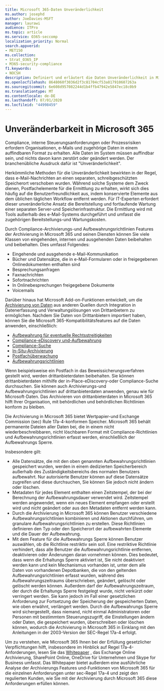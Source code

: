 ```yaml
---
title: Microsoft 365-Daten Unveränderlichkeit
ms.author: josephd
author: JoeDavies-MSFT
manager: laurawi
audience: ITPro
ms.topic: article
ms.service: O365-seccomp
localization_priority: Normal
search.appverid:
- MET150
ms.collection:
- Strat_O365_IP
- M365-security-compliance
f1.keywords:
- NOCSH
description: Definiert und erläutert die Daten Unveränderlichkeit in Microsoft 365.
ms.openlocfilehash: 8648060f3036d2f3c81704cf53a817910607263a
ms.sourcegitcommit: 6e608d957082244d1b4ffb47942e5847ec18c0b9
ms.translationtype: MT
ms.contentlocale: de-DE
ms.lasthandoff: 07/01/2020
ms.locfileid: "44998459"
---
```

# <a name="immutability-in-microsoft-365"></a>Unveränderbarkeit in Microsoft 365

Compliance, interne Steuerungsanforderungen oder Prozessrisiken erfordern Organisationen, e-Mails und zugehörige Daten in einem auffindbaren Format zu erhalten. Alle Daten im System müssen auffindbar sein, und nichts davon kann zerstört oder geändert werden. Der branchenübliche Ausdruck dafür ist "Unveränderlichkeit".

Herkömmliche Methoden für die Unveränderlichkeit bewirkten in der Regel, dass e-Mail-Nachrichten an einen separaten, schreibgeschützten Speicherort verschoben wurden. Während solche Systeme dem Zweck dienen, Postfachelemente für die Ermittlung zu erhalten, wirkt sich dies häufig auf die Benutzerfreundlichkeit aus, indem konservierte Elemente aus dem üblichen täglichen Workflow entfernt werden. Für IT-Experten erfordert dieser unveränderliche Ansatz die Bereitstellung und fortlaufende Wartung einer separaten Server-und Speicherinfrastruktur. Die Ermittlung wird mit Tools außerhalb des e-Mail-Systems durchgeführt und umfasst die zugehörigen Bereitstellungs-und Wartungskosten.

Durch Compliance-Archivierungs-und Aufbewahrungsrichtlinien Features der Archivierung in Microsoft 365 und seinen Diensten können Sie viele Klassen von eingehenden, internen und ausgehenden Daten beibehalten und beibehalten. Dies umfasst Folgendes:

- Eingehende und ausgehende e-Mail-Kommunikation
- Bücher und Datensätze, die in e-Mail-Formularen oder in freigegebenen Onlinedokumenten enthalten sind
- Besprechungsanfragen
- Faxnachrichten
- Sofortnachrichten
- In Onlinebesprechungen freigegebene Dokumente
- Voicemails

Darüber hinaus hat Microsoft Add-on-Funktionen entwickelt, um die [Archivierung von Daten](https://support.office.com/article/Archiving-third-party-data-in-Office-365-0ce338d5-3666-4a18-86ab-c6910ff408cc) aus anderen Quellen durch Integration in Datenerfassung und Verwaltungslösungen von Drittanbietern zu ermöglichen. Nachdem Sie Daten von Drittanbietern importiert haben, können Sie die Microsoft 365-Kompatibilitätsfeatures auf die Daten anwenden, einschließlich:

- [Aufbewahrung für eventuelle Rechtsstreitigkeiten](https://docs.microsoft.com/microsoft-365/compliance/create-a-litigation-hold)
- [Compliance-eDiscovery und-Aufbewahrung](https://docs.microsoft.com/microsoft-365/compliance/manage-legal-investigations)
- [Compliance-Suche](https://docs.microsoft.com/microsoft-365/compliance/search-for-content)
- [In-Situ-Archivierung](https://docs.microsoft.com/microsoft-365/compliance/enable-archive-mailboxes)
- [Postfachüberwachung](https://docs.microsoft.com/microsoft-365/compliance/enable-mailbox-auditing)
- [Aufbewahrungsrichtlinien](https://docs.microsoft.com/microsoft-365/compliance/retention-policies)

Wenn beispielsweise ein Postfach in das Beweissicherungsverfahren gestellt wird, werden drittanbieterdaten beibehalten. Sie können drittanbieterdaten mithilfe der in-Place-eDiscovery-oder Compliance-Suche durchsuchen. Sie können auch Archivierungs-und Aufbewahrungsrichtlinien auf drittanbieterdaten anwenden, genau wie für Microsoft-Daten. Das Archivieren von drittanbieterdaten in Microsoft 365 hilft Ihrer Organisation, mit behördlichen und behördlichen Richtlinien konform zu bleiben.

Die Archivierung in Microsoft 365 bietet Wertpapier-und Exchange Commission (sec) Rule 17a-4-konformen Speicher. Microsoft 365 behält permanente Dateien aller Daten bei, die in einem nicht wiederbeschreibbaren, nicht löschbaren Format mit Compliance-Richtlinien und Aufbewahrungsrichtlinien erfasst werden, einschließlich der Aufbewahrungs Sperre.

Insbesondere gilt:

- Alle Datensätze, die mit den oben genannten Aufbewahrungsrichtlinien gespeichert wurden, werden in einem dedizierten Speicherbereich außerhalb des Zuständigkeitsbereichs des normalen Benutzers aufbewahrt. Nur autorisierte Benutzer können auf diese Datensätze zugreifen und diese durchsuchen, Sie können Sie jedoch nicht ändern oder löschen.
- Metadaten für jedes Element enthalten einen Zeitstempel, der bei der Berechnung der Aufbewahrungsdauer verwendet wird. Zeitstempel werden angewendet, wenn ein neues Element empfangen oder erstellt wird und nicht geändert oder aus den Metadaten entfernt werden kann.
- Durch die Archivierung in Microsoft 365 können Benutzer verschiedene Aufbewahrungsrichtlinien kombinieren und Aktionen durchführen, um granulare Aufbewahrungsrichtlinien zu erstellen. Diese Richtlinien definieren den Typ oder den Speicherort der aufbewahrten Elemente und die Dauer der Aufbewahrung.
- Mit dem Feature für die Aufbewahrungs Sperre können Benutzer auswählen, ob die Richtlinie restriktiv sein soll. Eine restriktive Richtlinie verhindert, dass alle Benutzer die Aufbewahrungsrichtlinie entfernen, deaktivieren oder Änderungen daran vornehmen können. Dies bedeutet, dass wenn die Erhaltungs Sperre aktiviert ist, Sie nicht deaktiviert werden kann und kein Mechanismus vorhanden ist, unter dem alle Daten von vorhandenen Depotbanken, die von den geltenden Aufbewahrungsrichtlinien erfasst wurden, während des Aufbewahrungszeitraums überschrieben, geändert, gelöscht oder gelöscht werden können. Außerdem darf der Aufbewahrungszeitraum, der durch die Erhaltungs Sperre festgelegt wurde, nicht verkürzt oder verringert werden. Sie kann jedoch im Fall einer gesetzlichen Anforderung zur Fortsetzung der Speicherung der gespeicherten Daten, wie oben erwähnt, verlängert werden. Durch die Aufbewahrungs Sperre wird sichergestellt, dass niemand, nicht einmal Administratoren oder Personen mit bestimmtem Steuerungszugriff, die Einstellungen ändern oder Daten, die gespeichert wurden, überschreiben oder löschen können, wodurch die Archivierung in Microsoft 365 in Einklang mit den Anleitungen in der 2003-Version der SEC-Regel 17a-4 erfolgt.

Um zu verstehen, wie Microsoft 365 Ihnen bei der Erfüllung gesetzlicher Verpflichtungen hilft, insbesondere im Hinblick auf Regel 17a-4-Anforderungen, lesen Sie das [Whitepaper](https://www.microsoft.com/microsoft-365/blog/wp-content/uploads/2015/11/Microsoft-EOA-White-Paper.pdf) , das Exchange Online Archivierung, SharePoint Online, OneDrive für Unternehmen und Skype for Business umfasst. Das Whitepaper bietet außerdem eine ausführliche Analyse der Archivierungs Features und-Funktionen von Microsoft 365 für die einzelnen Anforderungen unter sec-Regel 17a-4 und zeigt den regulierten Kunden, wie Sie mit der Archivierung durch Microsoft 365 diese Anforderungen erfüllen können.
